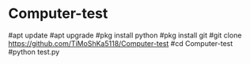 # Computer-test

#apt update
#apt upgrade
#pkg install python
#pkg install git
#git clone https://github.com/TiMoShKa5118/Computer-test
#cd Computer-test
#python test.py

